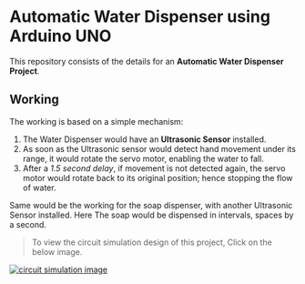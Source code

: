 # Automatic Water Dispenser using Arduino UNO
This repository consists of the details for an **Automatic Water Dispenser Project**.

## Working
The working is based on a simple mechanism:
1. The Water Dispenser would have an **Ultrasonic Sensor** installed.
2. As soon as the Ultrasonic sensor would detect hand movement under its range, it would rotate the servo motor, enabling the water to fall.
3. After a *1.5 second delay*, if movement is not detected again, the servo motor would rotate back to its original position; hence stopping the flow of water.

Same would be the working for the soap dispenser, with another Ultrasonic Sensor installed.
Here The soap would be dispensed in intervals, spaces by a second.



> To view the circuit simulation design of this project, Click on the below image.

<a href="https://www.tinkercad.com/things/dIbO9YKYrOP-automatic-water-and-soap-dispenser" target='blank'>
  <img src="https://user-images.githubusercontent.com/97667653/212715178-7bdd695f-3d05-4d7b-9a97-e16a57489aae.png" alt="circuit simulation image">
</a>

